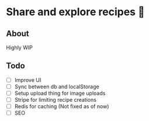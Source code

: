 # Share and explore recipes 🍜

## About

Highly WIP

## Todo

- [ ] Improve UI
- [ ] Sync between db and localStorage
- [ ] Setup upload thing for image uploads
- [ ] Stripe for limiting recipe creations
- [ ] Redis for caching (Not fixed as of now)
- [ ] SEO
